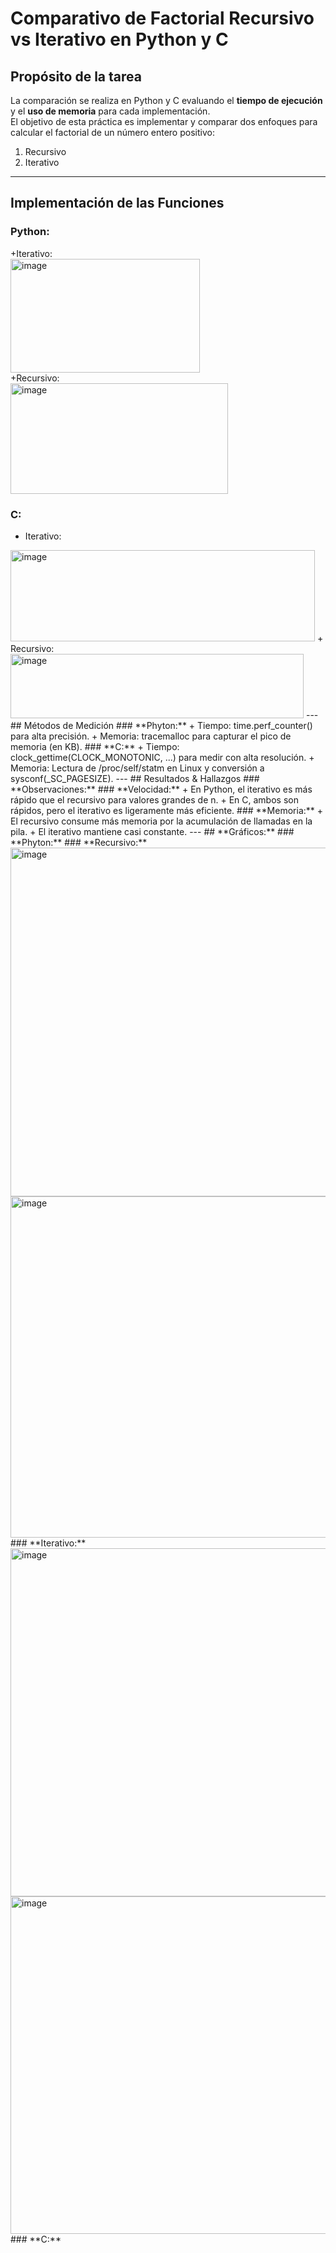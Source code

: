 # Comparativo de Factorial Recursivo vs Iterativo en Python y C

## Propósito de la tarea  
La comparación se realiza en Python y C evaluando el **tiempo de ejecución** y el **uso de memoria** para cada implementación.  
El objetivo de esta práctica es implementar y comparar dos enfoques para calcular el factorial de un número entero positivo:
  1. Recursivo  
  2. Iterativo  
---  
## Implementación de las Funciones  
### **Python:**  
+Iterativo:  
<img width="303" height="182" alt="image" src="https://github.com/user-attachments/assets/49e3578c-a306-47e7-a45a-09fbc2567c57" />  
+Recursivo:  
 <img width="348" height="177" alt="image" src="https://github.com/user-attachments/assets/01a4e8cc-6898-4e6e-ae3d-c70f0a668bb5" />  
### **C:**  
+ Iterativo:  
<img width="487" height="146" alt="image" src="https://github.com/user-attachments/assets/3c1054bb-775c-47c9-9421-629494c3a15e" />  
+ Recursivo:  
<img width="469" height="103" alt="image" src="https://github.com/user-attachments/assets/5bc41674-dd7f-4d61-9082-ede19a419ad0" />  
---  
## Métodos de Medición  
### **Phyton:**  
+ Tiempo: time.perf_counter() para alta precisión.  
+ Memoria: tracemalloc para capturar el pico de memoria (en KB).    
### **C:**  
+ Tiempo: clock_gettime(CLOCK_MONOTONIC, ...) para medir con alta resolución.  
+ Memoria:  Lectura de /proc/self/statm en Linux y conversión a sysconf(_SC_PAGESIZE).  
---  
## Resultados & Hallazgos  
### **Observaciones:**  
### **Velocidad:**  
+ En Python, el iterativo es más rápido que el recursivo para valores grandes de n.  
+ En C, ambos son rápidos, pero el iterativo es ligeramente más eficiente.  
### **Memoria:**  
+ El recursivo consume más memoria por la acumulación de llamadas en la pila.  
+ El iterativo mantiene casi constante.  
---  
## **Gráficos:**  
### **Phyton:**  
### **Recursivo:**  
<img width="739" height="558" alt="image" src="https://github.com/user-attachments/assets/86a06d75-0af2-4522-b369-82d5c6640da8" />  
<img width="679" height="546" alt="image" src="https://github.com/user-attachments/assets/5ed4a8b1-f224-47c5-b0e0-7f5488f65b03" />  
### **Iterativo:**  
<img width="733" height="557" alt="image" src="https://github.com/user-attachments/assets/5d04cb46-017b-4f82-9ea9-632de9dd1cbd" />  
<img width="700" height="540" alt="image" src="https://github.com/user-attachments/assets/ed09fb96-2171-4e6d-a8c6-422572265a65" />  
### **C:**  
